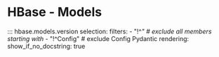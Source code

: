 # HBase - Models

::: hbase.models.version
    selection:
        filters:
            - "!^_"  # exclude all members starting with_
            - "!^Config"  # exclude Config Pydantic
    rendering:
        show_if_no_docstring: true
